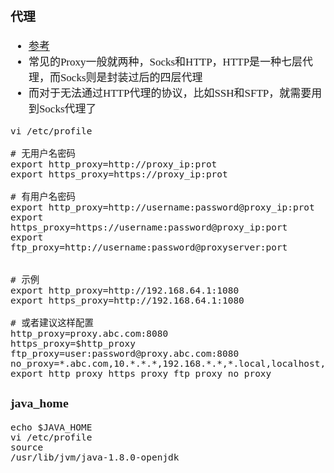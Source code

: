 <span  style="font-family: Simsun,serif; font-size: 17px; ">

### 代理

- [参考](https://blog.csdn.net/lawsssscat/article/details/107142075)
- 常见的Proxy一般就两种，Socks和HTTP，HTTP是一种七层代理，而Socks则是封装过后的四层代理
- 而对于无法通过HTTP代理的协议，比如SSH和SFTP，就需要用到Socks代理了

~~~
vi /etc/profile

# 无用户名密码
export http_proxy=http://proxy_ip:prot
export https_proxy=https://proxy_ip:prot
 
# 有用户名密码
export http_proxy=http://username:password@proxy_ip:prot
export https_proxy=https://username:password@proxy_ip:port
export ftp_proxy=http://username:password@proxyserver:port


# 示例
export http_proxy=http://192.168.64.1:1080
export https_proxy=http://192.168.64.1:1080

# 或者建议这样配置
http_proxy=proxy.abc.com:8080  
https_proxy=$http_proxy  
ftp_proxy=user:password@proxy.abc.com:8080  
no_proxy=*.abc.com,10.*.*.*,192.168.*.*,*.local,localhost,127.0.0.1  
export http_proxy https_proxy ftp_proxy no_proxy  

~~~

### java_home

~~~
echo $JAVA_HOME
vi /etc/profile
source
/usr/lib/jvm/java-1.8.0-openjdk
~~~

</span>